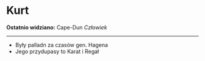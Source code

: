 <p><img></img></p>

# Kurt

**Ostatnio widziano:** <a data-path="Lokacje/Cape-Dun.md">Cape-Dun</a>
*Człowiek*

---


- Były palladn za czasów gen. Hagena
- Jego przydupasy to Karat i Regał